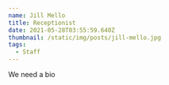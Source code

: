 ```yaml
---
name: Jill Mello
title: Receptionist
date: 2021-05-28T03:55:59.640Z
thumbnail: /static/img/posts/jill-mello.jpg
tags:
  - Staff
---
```

We need a bio

